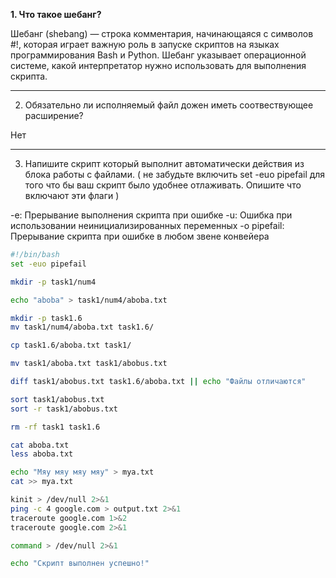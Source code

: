 **1. Что такое шебанг?**

Шебанг (shebang) — строка комментария, начинающаяся с символов #!, которая играет важную роль в запуске скриптов на языках программирования Bash и Python. Шебанг указывает операционной системе, какой интерпретатор нужно использовать для выполнения скрипта.

---

2. Обязательно ли исполняемый файл дожен иметь соотвествующее расширение?

Нет

---

3. Напишите скрипт который выполнит автоматически действия из блока работы с файлами. 
( не забудьте включить set -euo pipefail для того что бы ваш 
скрипт было удобнее отлаживать. 
Опишите что включают эти флаги )

-e: Прерывание выполнения скрипта при ошибке
-u: Ошибка при использовании неинициализированных переменных
-o pipefail: Прерывание скрипта при ошибке в любом звене конвейера

```sh
#!/bin/bash
set -euo pipefail

mkdir -p task1/num4

echo "aboba" > task1/num4/aboba.txt

mkdir -p task1.6
mv task1/num4/aboba.txt task1.6/

cp task1.6/aboba.txt task1/

mv task1/aboba.txt task1/abobus.txt

diff task1/abobus.txt task1.6/aboba.txt || echo "Файлы отличаются"

sort task1/abobus.txt
sort -r task1/abobus.txt

rm -rf task1 task1.6

cat aboba.txt
less aboba.txt

echo "Мяу мяу мяу мяу" > mya.txt
cat >> mya.txt

kinit > /dev/null 2>&1
ping -c 4 google.com > output.txt 2>&1
traceroute google.com 1>&2
traceroute google.com 2>&1

command > /dev/null 2>&1

echo "Скрипт выполнен успешно!"
```
